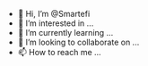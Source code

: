 - 👋 Hi, I’m @Smartefi
- 👀 I’m interested in ...
- 🌱 I’m currently learning ...
- 💞️ I’m looking to collaborate on ...
- 📫 How to reach me ...

<!---
Smartefi/Smartefi is a ✨ special ✨ repository because its `README.md` (this file) appears on your GitHub profile.
You can click the Preview link to take a look at your changes.
--->
